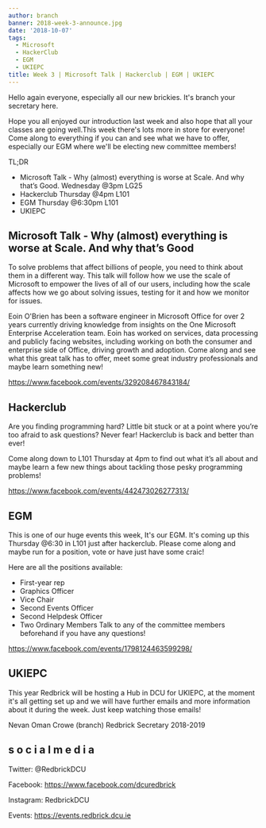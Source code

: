 ```yaml
---
author: branch
banner: 2018-week-3-announce.jpg
date: '2018-10-07'
tags:
  - Microsoft
  - HackerClub
  - EGM
  - UKIEPC
title: Week 3 | Microsoft Talk | Hackerclub | EGM | UKIEPC
---
```


Hello again everyone, especially all our new brickies. It's branch your
secretary here.

Hope you all enjoyed our introduction last week and also hope that all your
classes are going well.This week there's lots more in store for everyone! Come
along to everything if you can and see what we have to offer, especially our EGM
where we'll be electing new committee members!

TL;DR

- Microsoft Talk - Why (almost) everything is worse at Scale. And why that’s
  Good. Wednesday @3pm LG25
- Hackerclub Thursday @4pm L101
- EGM Thursday @6:30pm L101
- UKIEPC

 <!-- more -->

## Microsoft Talk - Why (almost) everything is worse at Scale. And why that’s Good

To solve problems that affect billions of people, you need to think about them
in a different way. This talk will follow how we use the scale of Microsoft to
empower the lives of all of our users, including how the scale affects how we go
about solving issues, testing for it and how we monitor for issues.

Eoin O'Brien has been a software engineer in Microsoft Office for over 2 years
currently driving knowledge from insights on the One Microsoft Enterprise
Acceleration team. Eoin has worked on services, data processing and publicly
facing websites, including working on both the consumer and enterprise side of
Office, driving growth and adoption. Come along and see what this great talk has
to offer, meet some great industry professionals and maybe learn something new!

https://www.facebook.com/events/329208467843184/

## Hackerclub

Are you finding programming hard? Little bit stuck or at a point where you’re
too afraid to ask questions? Never fear! Hackerclub is back and better than
ever!

Come along down to L101 Thursday at 4pm to find out what it’s all about and
maybe learn a few new things about tackling those pesky programming problems!

https://www.facebook.com/events/442473026277313/

## EGM

This is one of our huge events this week, It's our EGM. It's coming up this
Thursday @6:30 in L101 just after hackerclub. Please come along and maybe run
for a position, vote or have just have some craic!

Here are all the positions available:

- First-year rep
- Graphics Officer
- Vice Chair
- Second Events Officer
- Second Helpdesk Officer
- Two Ordinary Members Talk to any of the committee members beforehand if you
  have any questions!

https://www.facebook.com/events/1798124463599298/

## UKIEPC

This year Redbrick will be hosting a Hub in DCU for UKIEPC, at the moment it's
all getting set up and we will have further emails and more information about it
during the week. Just keep watching those emails!

Nevan Oman Crowe (branch) Redbrick Secretary 2018-2019

## s o c i a l m e d i a

Twitter: @RedbrickDCU

Facebook: https://www.facebook.com/dcuredbrick

Instagram: RedbrickDCU

Events: https://events.redbrick.dcu.ie
